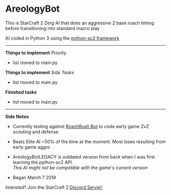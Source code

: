 <!DOCTYPE HTML>
<html>

<h1>AreologyBot</h1>
<p>This is StarCraft 2 Zerg AI that does an aggressive 2 base roach timing before transitioning into standard macro play</p>
<p>AI coded in Python 3 using the <a href="https://github.com/Dentosal/python-sc2" target="_blank">python-sc2 framework</a>
<hr>
  <p><b>Things to implement</b> <em>Priority</em></p>
<ul>
  <li><p>list moved to main.py</em></p></li>
</ul>
  <p><b>Things to implement</b> <em>Side Tasks</em></p>
<ul>
 <li><p>list moved to main.py</em></p></li>
</ul>
  <p><b>Finished tasks</b></p>
<ul>
 <li><p>list moved to main.py</em></p></li>
</ul>
<hr>
  <p><b>Side Notes</b></p>
<ul>
 <li>Currently testing against <a href="https://github.com/tweakimp/RoachRush" target="_blank">RoachRush Bot</a> to code early game ZvZ scouting and defense</li>
 <li><p>Beats Elite AI ~50% of the time at the moment. Most loses resulting from early game aggro</p></li>
 <li><p>AreologyBotLEGACY is outdated version from back when I was first learning the python-sc2 API.<br><em>This AI might not be compatible with the game's current version</em></p></li>
 <li><p>Began March 7 2019</p></li>
</ul>
<p>Intersted? Join the StarCraft 2 <a href="https://discordapp.com/invite/Emm5Ztz" target="_blank">Discord Server!</a></p>
</html>
